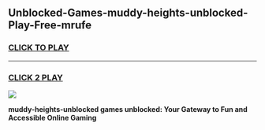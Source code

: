 
## Unblocked-Games-muddy-heights-unblocked-Play-Free-mrufe
<h3>
<a href="https://premium76.site?title=muddy-heights-unblocked&ref=18A1">CLICK TO PLAY</a></h3>
<hr>

<h3>
<a href="https://premium76.site?title=muddy-heights-unblocked&ref=18A1">CLICK 2 PLAY</a>
  
</h3>

<a href="https://premium76.site?title=muddy-heights-unblocked&ref=18A1"><img src="https://clearcache.store/games.png"></a>


**muddy-heights-unblocked games unblocked: Your Gateway to Fun and Accessible Online Gaming**
